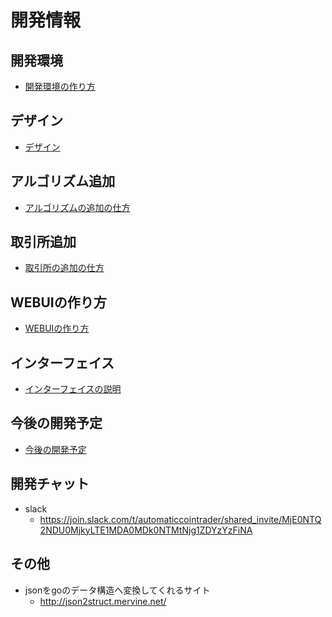 # 開発情報

## 開発環境

 - [開発環境の作り方](/docs/ENVIRONMENT.md)

## デザイン

 - [デザイン](/docs/DESIGN.md)


## アルゴリズム追加

 - [アルゴリズムの追加の仕方](/docs/ALGORITHM.md)

## 取引所追加

 - [取引所の追加の仕方](/docs/EXCHANGE.md)

## WEBUIの作り方

 - [WEBUIの作り方](/docs/WEBUI.md)


## インターフェイス

 - [インターフェイスの説明](/docs/INTERFACE.md)

## 今後の開発予定

 - [今後の開発予定](/docs/FUTUREWORK.md)


## 開発チャット
 
 - slack
   - https://join.slack.com/t/automaticcointrader/shared_invite/MjE0NTQ2NDU0MjkyLTE1MDA0MDk0NTMtNjg1ZDYzYzFiNA

## その他

  - jsonをgoのデータ構造へ変換してくれるサイト
    - http://json2struct.mervine.net/
